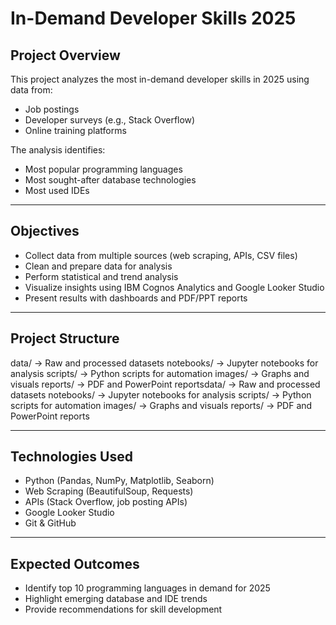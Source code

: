 # In-Demand Developer Skills 2025

##  Project Overview
This project analyzes the most in-demand developer skills in 2025 using data from:
- Job postings
- Developer surveys (e.g., Stack Overflow)
- Online training platforms

The analysis identifies:
- Most popular programming languages
- Most sought-after database technologies
- Most used IDEs

---

##  Objectives
- Collect data from multiple sources (web scraping, APIs, CSV files)
- Clean and prepare data for analysis
- Perform statistical and trend analysis
- Visualize insights using IBM Cognos Analytics and Google Looker Studio
- Present results with dashboards and PDF/PPT reports

---

## Project Structure
data/ → Raw and processed datasets
notebooks/ → Jupyter notebooks for analysis
scripts/ → Python scripts for automation
images/ → Graphs and visuals
reports/ → PDF and PowerPoint reportsdata/ → Raw and processed datasets
notebooks/ → Jupyter notebooks for analysis
scripts/ → Python scripts for automation
images/ → Graphs and visuals
reports/ → PDF and PowerPoint reports


---

## Technologies Used
- Python (Pandas, NumPy, Matplotlib, Seaborn)
- Web Scraping (BeautifulSoup, Requests)
- APIs (Stack Overflow, job posting APIs)
- Google Looker Studio
- Git & GitHub
---

## Expected Outcomes
- Identify top 10 programming languages in demand for 2025
- Highlight emerging database and IDE trends
- Provide recommendations for skill development
